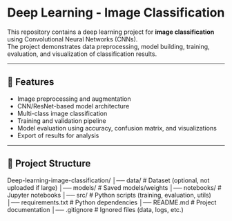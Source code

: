 # Deep Learning - Image Classification

This repository contains a deep learning project for **image classification** using Convolutional Neural Networks (CNNs).  
The project demonstrates data preprocessing, model building, training, evaluation, and visualization of classification results.

---

## 📌 Features
- Image preprocessing and augmentation
- CNN/ResNet-based model architecture
- Multi-class image classification
- Training and validation pipeline
- Model evaluation using accuracy, confusion matrix, and visualizations
- Export of results for analysis

---

## 📂 Project Structure
Deep-learning-image-classification/
│── data/ # Dataset (optional, not uploaded if large)
│── models/ # Saved models/weights
│── notebooks/ # Jupyter notebooks
│── src/ # Python scripts (training, evaluation, utils)
│── requirements.txt # Python dependencies
│── README.md # Project documentation
│── .gitignore # Ignored files (data, logs, etc.)
